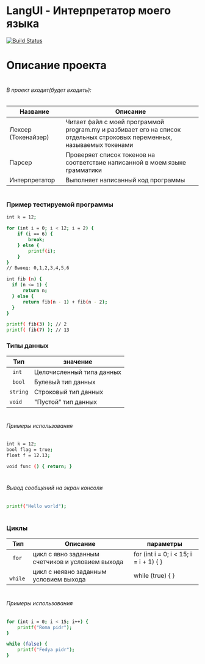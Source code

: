 # LangUI - Интерпретатор моего языка
[![Build Status](https://travis-ci.org/joemccann/dillinger.svg?branch=master)](https://travis-ci.org/joemccann/dillinger)

# Описание проекта
#

###### В проект входит(будет входить):

| Название | Описание | 
| ------ | ------ |
| Лексер (Токенайзер) |  Читает файл с моей программой program.my и разбивает его на список отдельных строковых переменных, называемых токенами
| Парсер | Проверяет список токенов на соответствие написанной в моем языке грамматики
|  Интерпретатор | Выполняет написанный код программы

#
### Пример тестируемой программы
```sh
int k = 12;

for (int i = 0; i < 12; i = 2) {
    if (i == 6) {
        break;
    } else {
        printf(i);
    }
} 
// Вывод: 0,1,2,3,4,5,6

int fib (n) {
  if (n <= 1) {
      return n;
  } else {
      return fib(n - 1) + fib(n - 2);
  }
}

printf( fib(3) ); // 2
printf( fib(7) ); // 13
```



### Типы данных
| Тип | значение | 
| ------ | ------ |
|``` int``` | Целочисленный типа данных 
|``` bool```| Булевый тип данных 
| ```string```| Строковый тип данных 
| ```void``` | "Пустой" тип данных 

#
###### Примеры использования

```sh
int k = 12;
bool flag = true;
float f = 12.13;

void func () { return; }
```
#
###### Вывод сообщений на экран консоли
```sh
printf("Hello world");
```


#
### Циклы
| Тип | Описание | параметры 
| ------ | ------ | ------ |
|``` for``` | цикл с явно заданным счетчиков и условием выхода | for (int i = 0; i < 15; i = i + 1) {  }
|``` while```| цикл с неявно заданным условием выхода | while (true) { }

#
###### Примеры использования
```sh
for (int i = 0; i < 15; i++) {
    printf("Roma pidr");
}

while (false) {
    printf("Fedya pidr");
}
```

